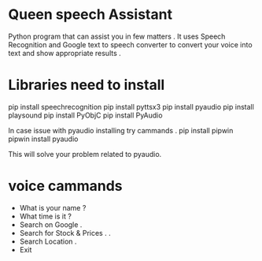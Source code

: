 # Queen speech Assistant 
Python program that can assist you in few matters . 
It uses Speech Recognition and Google text to speech converter to convert your voice into text and show appropriate results .

# Libraries need to install

pip install speechrecognition
pip install pyttsx3
pip install pyaudio
pip install playsound
pip install PyObjC
pip install PyAudio

In case issue with pyaudio installing try cammands .
pip install pipwin 
pipwin install pyaudio

This will solve your problem related to pyaudio.

# voice cammands 
- What is your name ?
- What time is it ?
- Search on Google .
- Search for Stock & Prices . .
- Search Location .
- Exit

